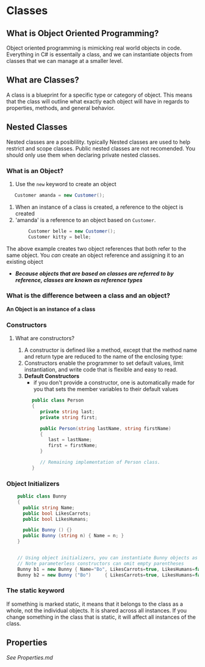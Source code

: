 # Classes

## What is Object Oriented Programming?
Object oriented programming is mimicking real world objects in code. 
Everything in C# is essentaily a class, and we can instantiate objects from classes that we can manage at a smaller level. 

## What are Classes?
A class is a blueprint for a specific type or category of object. This means that the class will outline what exactly each object will have in regards to 
properties, methods, and general behavior. 

## Nested Classes
Nested classes are a posiblility. typically Nested classes are used to help restrict and scope classes.
Public nested classes are not recomended. You should only use them when declaring private nested classes. 


### What is an Object?

1. Use the `new` keyword to create an object

```csharp
   Customer amanda = new Customer();
```

1. When an instance of a class is created, a reference to the object is created
1. 'amanda' is a reference to an object based on `Customer`. 

```csharp
        Customer belle = new Customer();
        Customer kitty = belle;
```
The above example creates two object references that both refer to the same object. You *can* create an object reference and assigning it to an existing object 

- ***Because objects that are based on classes are referred to by reference, classes are known as reference types***

### What is the difference between a class and an object?

**An Object is an instance of a class**

### Constructors

1. What are constructors?
      1. A constructor is defined like a method, except that the method name and return type are reduced to the name of the enclosing type:
      1. Constructors enable the programmer to set default values, limit instantiation, and write code that is flexible and easy to read.
      1. **Default Constructors**
         - if you don't provide a constructor, one is automatically made for you that sets the member variables to their default values
         

      ```csharp
            public class Person
            {
               private string last;
               private string first;
   
               public Person(string lastName, string firstName)
               {
                  last = lastName;
                  first = firstName;
               }
   
               // Remaining implementation of Person class.
            }
      ```


### Object Initializers

```csharp
	public class Bunny
	{
	  public string Name;
	  public bool LikesCarrots;
	  public bool LikesHumans;

	  public Bunny () {}
	  public Bunny (string n) { Name = n; }
	}


	// Using object initializers, you can instantiate Bunny objects as follows:
	// Note parameterless constructors can omit empty parentheses
	Bunny b1 = new Bunny { Name="Bo", LikesCarrots=true, LikesHumans=false };
	Bunny b2 = new Bunny ("Bo")     { LikesCarrots=true, LikesHumans=false };

```

### The static keyword
If something is marked static, it means that it belongs to the class as a whole, not the individual objects. It is shared across all instances. 
If you change something in the class that is static, it will affect all instances of the class.


## Properties
*See Properties.md*
